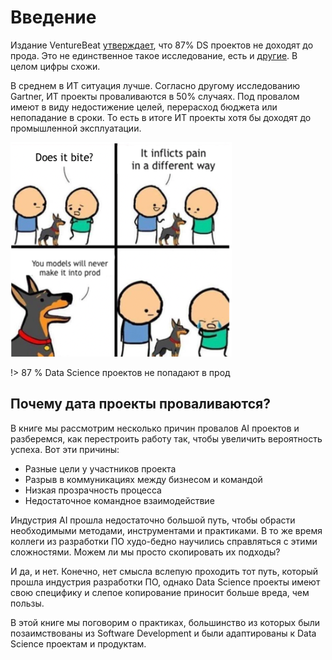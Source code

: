 # Введение

Издание VentureBeat [утверждает](https://venturebeat.com/2019/07/19/why-do-87-of-data-science-projects-never-make-it-into-production/), что 87% DS проектов не доходят до прода. Это не единственное такое исследование, есть и [другие](https://designingforanalytics.com/resources/failure-rates-for-analytics-bi-iot-and-big-data-projects-85-yikes/). В целом цифры схожи.

В среднем в ИТ ситуация лучше. Согласно другому исследованию Gartner, ИТ проекты проваливаются в 50% случаях. Под провалом имеют в виду недостижение целей, перерасход бюджета или непопадание в сроки. То есть в итоге ИТ проекты хотя бы доходят до промышленной эксплуатации.


![Она кусается?](../_images/never2prod.png)

!> 87 % Data Science проектов не попадают в прод

## Почему дата проекты проваливаются?

В книге мы рассмотрим несколько причин провалов AI проектов и разберемся, как перестроить работу так, чтобы увеличить вероятность успеха. Вот эти причины:

* Разные цели у участников проекта
* Разрыв в коммуникациях между бизнесом и командой
* Низкая прозрачность процесса
* Недостаточное командное взаимодействие

Индустрия AI прошла недостаточно большой путь, чтобы обрасти необходимыми методами, инструментами и практиками.  В то же время коллеги из разработки ПО худо-бедно научились справляться с этими сложностями. Можем ли мы просто скопировать их подходы?

И да, и нет. Конечно, нет смысла вслепую проходить тот путь, который прошла индустрия разработки ПО, однако Data Science проекты имеют свою специфику и слепое копирование приносит больше вреда, чем пользы.

В этой книге мы поговорим о практиках, большинство из которых были позаимствованы из Software Development и были адаптированы к Data Science проектам и продуктам.

